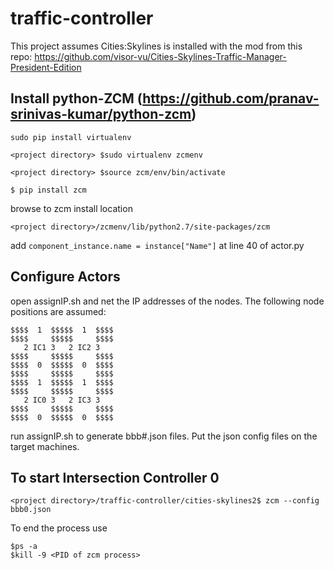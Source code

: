 # traffic-controller

This project assumes Cities:Skylines is installed with the mod from this repo: https://github.com/visor-vu/Cities-Skylines-Traffic-Manager-President-Edition

  Install python-ZCM (https://github.com/pranav-srinivas-kumar/python-zcm)
------------------------------------------------------------
```sudo pip install virtualenv```

```<project directory> $sudo virtualenv zcmenv```

```<project directory> $source zcm/env/bin/activate```

``` $ pip install zcm ```

browse to zcm install location

```<project directory>/zcmenv/lib/python2.7/site-packages/zcm```

add ```component_instance.name = instance["Name"]``` at line 40 of actor.py

Configure Actors
--------------------
open assignIP.sh and net the IP addresses of the nodes. The following node positions are assumed: 

 ```
 $$$$  1  $$$$$  1  $$$$
 $$$$     $$$$$     $$$$
    2 IC1 3   2 IC2 3
 $$$$     $$$$$     $$$$
 $$$$  0  $$$$$  0  $$$$
 $$$$     $$$$$     $$$$
 $$$$  1  $$$$$  1  $$$$
 $$$$     $$$$$     $$$$
    2 IC0 3   2 IC3 3
 $$$$     $$$$$     $$$$
 $$$$  0  $$$$$  0  $$$$
 ```
 
run assignIP.sh to generate bbb#.json files. Put the json config files on the target machines. 

To start Intersection Controller 0
-------------------------------------

```<project directory>/traffic-controller/cities-skylines2$ zcm --config bbb0.json```

To end the process use

```
$ps -a
$kill -9 <PID of zcm process>
```

